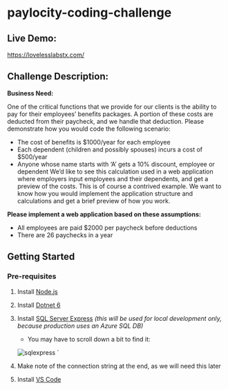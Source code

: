 # paylocity-coding-challenge

## Live Demo:
https://lovelesslabstx.com/

## Challenge Description:
<strong>Business Need:</strong> 

One of the critical functions that we provide for our clients is the ability to pay for their employees’ benefits 
packages. A portion of these costs are deducted from their paycheck, and we handle that deduction. Please 
demonstrate how you would code the following scenario: 
* The cost of benefits is $1000/year for each employee 
* Each dependent (children and possibly spouses) incurs a cost of $500/year 
* Anyone whose name starts with ‘A’ gets a 10% discount, employee or dependent 
We’d like to see this calculation used in a web application where employers input employees and their 
dependents, and get a preview of the costs. This is of course a contrived example. We want to know how you 
would implement the application structure and calculations and get a brief preview of how you work. 

<strong>Please implement a web application based on these assumptions: </strong>
* All employees are paid $2000 per paycheck before deductions 
* There are 26 paychecks in a year

## Getting Started
    
### Pre-requisites
1. Install [Node.js](https://nodejs.org/en/download/)
<!--
![node](https://user-images.githubusercontent.com/16358843/144769656-aa5b469e-bc68-4073-bcbc-f395763bc356.png)
-->

2. Install [Dotnet 6](https://dotnet.microsoft.com/download/dotnet/6.0)

<!--
![dotnet6](https://user-images.githubusercontent.com/16358843/144769655-4380ac57-47aa-42b2-9056-7de167d7c21e.png)
-->

3. Install [SQL Server Express](https://www.microsoft.com/en-us/sql-server/sql-server-downloads)  <i>(this will be used for local development only, because production uses an Azure SQL DB)</i>
   - You may have to scroll down a bit to find it:
   
   ![sqlexpress](https://user-images.githubusercontent.com/16358843/144769043-bf063bbb-f076-4963-9627-fb33302cfce3.png)
   `

4. Make note of the connection string at the end, as we will need this later
5. Install [VS Code](https://code.visualstudio.com/download)
    <!--
    ![vscode](https://user-images.githubusercontent.com/16358843/144769672-6f7bfade-a398-41e5-940e-eeed9bdb73e6.png)
-->

6. Install the "mssql" extension in VS Code
   
   ![mssql](https://user-images.githubusercontent.com/16358843/144769136-112a0b5c-251c-41b9-9c7b-8e3c9b0a75f0.png)

7. Clone this repository or download [the zip](https://github.com/justinloveless/paylocity-coding-challenge/archive/refs/heads/main.zip)

    ![git](https://user-images.githubusercontent.com/16358843/144769718-718e3310-0bc4-4ada-a1ef-1e8c18853bfb.png)

### setting up the local database
8. Open <strong>PCC/API/SqlScripts/CreateTables.sql</strong>, select the entire contents of the file, and execute the query (use CTRL + SHIFT + E or hit the green play button)
    - The first time you try to execute a query, the mssql extension will ask you to provide a connection string and name the profile. The connection string should look something like this: ``` "Server=localhost\SQLEXPRESS;Database=master;Trusted_Connection=True;" ``` and the profile name can be whatever you want.
   
   ![mssql-connstr](https://user-images.githubusercontent.com/16358843/144769355-488c0704-4ab2-4b1c-98d8-7a140c3ed810.png)
   ![mssql-profile](https://user-images.githubusercontent.com/16358843/144769360-b7afce06-9538-409d-9adf-baed483af1d2.png)
   ![createTables](https://user-images.githubusercontent.com/16358843/144769366-a6e8f53a-b636-42ff-ac87-591e26377134.png)

9. After executing the CreateTables.sql file, it's now time to execute the SeedData.sql file in the same folder. Same procedure here: open it, select the entire contents, and execute the query
   
   ![seedData](https://user-images.githubusercontent.com/16358843/144769379-d6f11fc0-6f51-407f-85c8-07d80f0596a5.png)

### starting the API
10. Open a terminal, navigate to PCC/API/ClientApp, and run ``` npm install ```
11. Next, in the same location, run ``` npm link @angular/cli ```
    - <strong>NOTE</strong>: You may need to restart your terminals, and possible VS Code, after this step. Try running ``` ng ``` by itself to make sure that it works before moving on.
12. In a new terminal, go to PCC/API, and run ``` dotnet dev-certs https --trust ``` and if there is a popup like below, select <strong>"Yes"</strong>. 
   
   ![dev-certs](https://user-images.githubusercontent.com/16358843/144768947-d8161bc9-a54a-4f5e-ac76-8d36cc872294.png)

13. In that same terminal, you can then run ``` dotnet watch run ```. This should open a browser and show you a Swagger page where you can test all of the API endpoints.
   
   ![swagger](https://user-images.githubusercontent.com/16358843/144769452-7a89b9a3-7f2d-4acb-a059-5c14791074ab.png)

### starting the front-end
14. Finally, in another terminal, run 
```
cd PCC/API/ClientApp
ng serve 
``` 
   
This will take a while the first time, but eventually a browser tab should open with the app front-end.

Note: If the browser does not automatically launch, you can get to it by opening a browser and navigating to ``` https://localhost:4200 ```
   
   ![frontend](https://user-images.githubusercontent.com/16358843/144769536-47dac819-2dc2-4511-97f0-7616d29d2da1.png)


